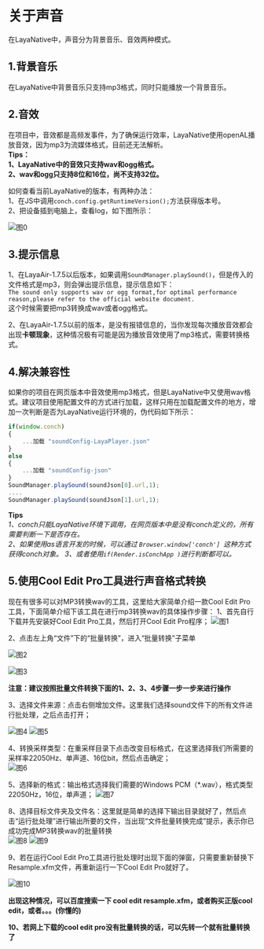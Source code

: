 # 关于声音

在LayaNative中，声音分为背景音乐、音效两种模式。

## 1.背景音乐

在LayaNative中背景音乐只支持mp3格式，同时只能播放一个背景音乐。

## 2.音效

在项目中，音效都是高频发事件，为了确保运行效率，LayaNative使用openAL播放音效，因为mp3为流媒体格式，目前还无法解析。  
**Tips：**  
**1、LayaNative中的音效只支持wav和ogg格式。**  
**2、wav和ogg只支持8位和16位，尚不支持32位。**

如何查看当前LayaNative的版本，有两种办法：  
1、在JS中调用`conch.config.getRuntimeVersion();`方法获得版本号。  
2、把设备插到电脑上，查看log，如下图所示：  

![图0](img/0.png)

## 3.提示信息

1、在LayaAir-1.7.5以后版本，如果调用`SoundManager.playSound()`，但是传入的文件格式是mp3，则会弹出提示信息，提示信息如下：  
`The sound only supports wav or ogg format,for optimal performance reason,please refer to the official website document.`  
这个时候需要把mp3转换成wav或者ogg格式。

2、在LayaAir-1.7.5以前的版本，是没有报错信息的，当你发现每次播放音效都会出现**卡顿现象**，这种情况极有可能是因为播放音效使用了mp3格式，需要转换格式。

## 4.解决兼容性

如果你的项目在网页版本中音效使用mp3格式，但是LayaNative中又使用wav格式。建议项目使用配置文件的方式进行加载，这样只用在加载配置文件的地方，增加一次判断是否为LayaNative运行环境的，伪代码如下所示：  

```javascript
if(window.conch)
{
    ...加载 "soundConfig-LayaPlayer.json"
}
else
{
    ...加载 "soundConfig-json"
}
SoundManager.playSound(soundJson[0].url,1);
....
SoundManager.playSound(soundJson[1].url,1);
```

**Tips**  
*1、conch只能LayaNative环境下调用，在网页版本中是没有conch定义的，所有需要判断一下是否存在。*  
*2、如果使用as语言开发的时候，可以通过 `Browser.window['conch'] `这种方式获得conch对象。*
*3、或者使用`if(Render.isConchApp )`进行判断都可以。*

## 5.使用Cool Edit Pro工具进行声音格式转换
现在有很多可以对MP3转换wav的工具，这里给大家简单介绍一款Cool Edit Pro工具，下面简单介绍下该工具在进行mp3转换wav的具体操作步骤：
1、首先自行下载并先安装好Cool Edit Pro工具，然后打开Cool Edit Pro程序；
![图1](img/1.png)


2、点击左上角“文件”下的“批量转换”，进入“批量转换”子菜单  

![图2](img/2.png)

![图3](img/3.png)

**注意：建议按照批量文件转换下面的1、2、3、4步骤一步一步来进行操作**

3、选择文件来源：点击右侧增加文件。这里我们选择sound文件下的所有文件进行批处理，之后点击打开；  

![图4](img/4.png)
![图5](img/5.png)

4、转换采样类型：在重采样目录下点击改变目标格式，在这里选择我们所需要的采样率22050Hz、单声道、16位bit，然后点击确定；  
![图6](img/6.png)

5、选择新的格式：输出格式选择我们需要的Windows PCM（*.wav），格式类型22050Hz，16位，单声道；
![图7](img/7.png)

8、选择目标文件夹及文件名：这里就是简单的选择下输出目录就好了，然后点击“运行批处理”进行输出所要的文件，当出现“文件批量转换完成”提示，表示你已成功完成MP3转换wav的批量转换  
![图8](img/8.png)
![图9](img/9.png)

9、若在运行Cool Edit Pro工具进行批处理时出现下面的弹窗，只需要重新替换下Resample.xfm文件，再重新运行一下Cool Edit Pro就好了。

![图10](img/10.png)

**出现这种情况，可以百度搜索一下 cool edit resample.xfm，或者购买正版cool edit，或者。。。(你懂的)**

**10、若网上下载的cool edit pro没有批量转换的话，可以先转一个就有批量转换了**
